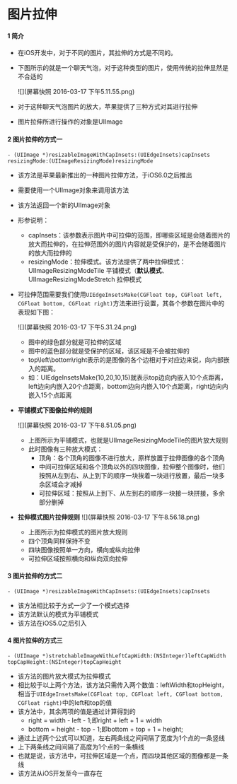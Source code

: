 # 图片拉伸
#### 1 简介
- 在iOS开发中，对于不同的图片，其拉伸的方式是不同的。

- 下图所示的就是一个聊天气泡，对于这种类型的图片，使用传统的拉伸显然是不合适的

  ![](屏幕快照 2016-03-17 下午5.11.55.png)
- 对于这种聊天气泡图片的放大，苹果提供了三种方式对其进行拉伸
- 图片拉伸所进行操作的对象是UIImage
  
#### 2 图片拉伸的方式一
```- (UIImage *)resizableImageWithCapInsets:(UIEdgeInsets)capInsets resizingMode:(UIImageResizingMode)resizingMode```
- 该方法是苹果最新推出的一种图片拉伸方法，于iOS6.0之后推出
- 需要使用一个UIImage对象来调用该方法
- 该方法返回一个新的UIImage对象
- 形参说明：
  - capInsets：该参数表示图片中可拉伸的范围，即哪些区域是会随着图片的放大而拉伸的，在拉伸范围外的图片内容就是受保护的，是不会随着图片的放大而拉伸的
  - resizingMode：拉伸模式。该方法提供了两中拉伸模式：UIImageResizingModeTile 平铺模式（**默认模式**、 UIImageResizingModeStretch 拉伸模式
- 可拉伸范围需要我们使用```UIEdgeInsetsMake(CGFloat top, CGFloat left, CGFloat bottom, CGFloat right)```方法来进行设置，其各个参数在图片中的表现如下图：

  ![](屏幕快照 2016-03-17 下午5.31.24.png)
  - 图中的绿色部分就是可拉伸的区域
  - 图中的蓝色部分就是受保护的区域，该区域是不会被拉伸的
  - top\left\bottom\right表示的是图像的各个边相对于对应边来说，向内部嵌入的距离。
  - 如：UIEdgeInsetsMake(10,20,10,15)就表示top边向内嵌入10个点距离，left边向内嵌入20个点距离，bottom边向内嵌入10个点距离，right边向内嵌入15个点距离
- **平铺模式下图像拉伸的规则**
  
  ![](屏幕快照 2016-03-17 下午8.51.05.png)
  - 上图所示为平铺模式，也就是UIImageResizingModeTile的图片放大规则
  - 此时图像有三种放大模式：
    - 顶角：各个顶角的图像不进行放大，原样放置于拉伸图像的各个顶角
    - 中间可拉伸区域和各个顶角以外的四块图像，拉伸整个图像时，他们按照从左到右、从上到下的顺序一块挨着一块进行放置，最后一块多余区域会才减掉
    - 可拉伸区域：按照从上到下、从左到右的顺序一块接一块拼接，多余部分删掉
    
- **拉伸模式图片拉伸规则**
  ![](屏幕快照 2016-03-17 下午8.56.18.png)
  - 上图所示为拉伸模式的图片放大规则
  - 四个顶角同样保持不变
  - 四块图像按照单一方向，横向或纵向拉伸
  - 可拉伸区域按照横向和纵向双向拉伸

#### 3 图片拉伸的方式二
```- (UIImage *)resizableImageWithCapInsets:(UIEdgeInsets)capInsets```
- 该方法相比较于方式一少了一个模式选择
- 该方法默认的模式为平铺模式
- 该方法在iOS5.0之后引入

#### 4 图片拉伸的方式三
```- (UIImage *)stretchableImageWithLeftCapWidth:(NSInteger)leftCapWidth topCapHeight:(NSInteger)topCapHeight```
- 该方法的图片放大模式为拉伸模式
- 相比较于以上两个方法，该方法只需传入两个数值：leftWidth和topHeight，相当于```UIEdgeInsetsMake(CGFloat top, CGFloat left, CGFloat bottom, CGFloat right)```中的left和top的值
- 该方法中，其余两项的值是通过计算得到的
  - right = width - left - 1;即right + left + 1 = width
  - bottom = height - top - 1;即bottom + top + 1 = height;
- 通过上述两个公式可以知道，左右两条线之间间隔了宽度为1个点的一条竖线
- 上下两条线之间间隔了高度为1个点的一条横线
- 也就是说，该方法中，可拉伸区域是一个点，而四块其他区域的图像都是一条线
- 该方法从iOS开发至今一直存在
  



